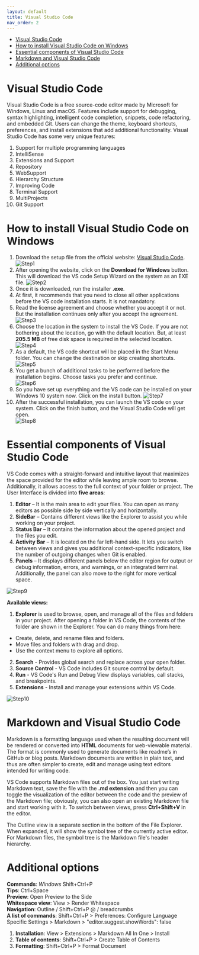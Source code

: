 ```yaml
---
layout: default
title: Visual Studio Code
nav_order: 2
---
```


- [Visual Studio Code](#visual-studio-code)
- [How to install Visual Studio Code on Windows](#how-to-install-visual-studio-code-on-windows)
- [Essential components of Visual Studio Code](#essential-components-of-visual-studio-code)
- [Markdown and Visual Studio Code](#markdown-and-visual-studio-code)
- [Additional options](#additional-options)

# Visual Studio Code  
Visual Studio Code is a free source-code editor made by Microsoft for Windows, Linux and macOS. Features include support for debugging, syntax highlighting, intelligent code completion, snippets, code refactoring, and embedded Git. Users can change the theme, keyboard shortcuts, preferences, and install extensions that add additional functionality.
Visual Studio Code has some very unique features:  
1. Support for multiple programming languages
2. IntelliSense
3. Extensions and Support
4. Repository
5. WebSupport
6. Hierarchy Structure
7. Improving Code
8. Terminal Support
9. MultiProjects
10. Git Support

# How to install Visual Studio Code on Windows  
1. Download the setup file from the official website:  [Visual Studio Code](https://code.visualstudio.com).
![Step1](assets/images/step1.jpg)
2. After opening the website, click on the **Download for Windows** button. This will download the VS code Setup Wizard on the system as an EXE file.
![Step2](assets/images/step2.png)
3. Once it is downloaded, run the installer **.exe**. 
4. At first, it recommends that you need to close all other applications before the VS code installation starts. It is not mandatory.
5. Read the license agreement and choose whether you accept it or not. But the installation continues only after you accept the agreement.
![Step3](assets/images/step3.png)
6. Choose the location in the system to install the VS Code. If you are not bothering about the location, go with the default location. But, at least **205.5 MB** of free disk space is required in the selected location.
![Step4](assets/images/step4.png)
7. As a default, the VS code shortcut will be placed in the Start Menu folder. You can change the destination or skip creating shortcuts.
![Step5](assets/images/step5.png)
8. You get a bunch of additional tasks to be performed before the installation begins. Choose tasks you prefer and continue.  
![Step6](assets/images/step6.png)
9.  So you have set up everything and the VS code can be installed on your Windows 10 system now. Click on the install button.
![Step7](assets/images/step7.png)
10.  After the successful installation, you can launch the VS code on your system. Click on the finish button, and the Visual Studio Code will get open.  
![Step8](assets/images/step8.png)

# Essential components of Visual Studio Code
VS Code comes with a straight-forward and intuitive layout that maximizes the space provided for the editor while leaving ample room to browse. Additionally, it allows access to the full context of your folder or project. The User Interface is divided into **five areas**:

1. **Editor** – It is the main area to edit your files. You can open as many editors as possible side by side vertically and horizontally.
2. **SideBar** – Contains different views like the Explorer to assist you while working on your project.
3. **Status Bar** – It contains the information about the opened project and the files you edit.
4. **Activity Bar** – It is located on the far left-hand side. It lets you switch between views and gives you additional context-specific indicators, like the number of outgoing changes when Git is enabled.
5. **Panels** – It displays different panels below the editor region for output or debug information, errors, and warnings, or an integrated terminal. Additionally, the panel can also move to the right for more vertical space.  

![Step9](assets/images/step9.jpg)

**Available views:**

1. **Explorer** is used to browse, open, and manage all of the files and folders in your project. After opening a folder in VS Code, the contents of the folder are shown in the Explorer. You can do many things from here:  
* Create, delete, and rename files and folders.
* Move files and folders with drag and drop.
* Use the context menu to explore all options.  
2. **Search** - Provides global search and replace across your open folder.  
3. **Source Control** - VS Code includes Git source control by default.  
4. **Run** - VS Code's Run and Debug View displays variables, call stacks, and breakpoints.  
5. **Extensions** - Install and manage your extensions within VS Code.  

![Step10](assets/images/step10.png)

# Markdown and Visual Studio Code  
Markdown is a formatting language used when the resulting document will be rendered or converted into **HTML** documents for web-viewable material. The format is commonly used to generate documents like readme’s in GitHub or blog posts. Markdown documents are written in plain text, and thus are often simpler to create, edit and manage using text editors intended for writing code.  

VS Code supports Markdown files out of the box. You just start writing Markdown text, save the file with the **.md extension** and then you can toggle the visualization of the editor between the code and the preview of the Markdown file; obviously, you can also open an existing Markdown file and start working with it. To switch between views, press **Ctrl+Shift+V** in the editor. 

The Outline view is a separate section in the bottom of the File Explorer. When expanded, it will show the symbol tree of the currently active editor. For Markdown files, the symbol tree is the Markdown file's header hierarchy.  

# Additional options
**Commands**: *Windows* Shift+Ctrl+P  
**Tips**: Ctrl+Space  
**Preview**: Open Preview to the Side  
**Whitespace view**: View > Render Whitespace  
**Navigation**: Outline / Shift+Ctrl+P  @ / breadcrumbs  
**A list of commands**: Shift+Ctrl+P > Preferences: Configure Language Specific Settings > Markdown > "editor.suggest.showWords": false  

1. **Installation**: View > Extensions > Markdown All In One > Install  
2. **Table of contents**: Shift+Ctrl+P > Create Table of Contents  
3. **Formatting**: Shift+Ctrl+P > Format Document



